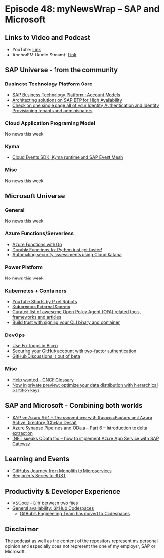 # Episode 48: myNewsWrap – SAP and Microsoft

## Links to Video and Podcast

* YouTube: [Link](https://youtu.be/MGPzNSCBMGc)
* AnchorFM (Audio Stream): [Link](https://anchor.fm/christian-lechner/episodes/myNewsWrap--SAP-and-Microsoft-Episode-48-e16838r)

## SAP Universe - from the community

### Business Technology Platform Core

* [SAP Business Technology Platform : Account Models](https://blogs.sap.com/2021/08/10/sap-business-technology-platform-account-models/)
* [Architecting solutions on SAP BTP for High Availability](https://blogs.sap.com/2021/08/17/architecting-solutions-on-sap-btp-for-high-availability/)
* [Check on one single page all of your Identity Authentication and Identity Provisioning tenants and administrators](https://blogs.sap.com/2021/08/19/new-check-on-one-single-page-all-of-your-identity-authentication-and-identity-provisioning-tenants-and-administrators/)

### Cloud Application Programing Model

No news this week

### Kyma

* [Cloud Events SDK, Kyma runtime and SAP Event Mesh](https://blogs.sap.com/2021/08/12/cloud-events-sdk-kyma-runtime-and-sap-event-mesh/)

### Misc

No news this week

## Microsoft Universe

### General

No news this week

### Azure Functions/Serverless

* [Azure Functions with Go](https://www.thorsten-hans.com/azure-functions-with-go/)
* [Durable Functions for Python just got faster!](https://techcommunity.microsoft.com/t5/apps-on-azure/durable-functions-for-python-just-got-faster/ba-p/2647246?WT.mc_id=AZ-MVP-5004195)
* [Automating security assessments using Cloud Katana](https://www.microsoft.com/security/blog/2021/08/19/automating-security-assessments-using-cloud-katana/?WT.mc_id=AZ-MVP-5004195)

### Power Platform

No news this week

### Kubernetes + Containers

* [YouTube Shorts by Pixel Robots](https://www.youtube.com/playlist?list=PLAUGcpB1G7sE0qmxu0gTd-3VTvV5n5LMV)
* [Kubernetes External Secrets](https://github.com/external-secrets/kubernetes-external-secrets)
* [Curated list of awesome Open Policy Agent (OPA) related tools, frameworks and articles](https://github.com/anderseknert/awesome-opa)
* [Build trust with signing your CLI binary and container](https://blog.ediri.io/build-trust-with-signing-your-cli-binary-and-container)

### DevOps

* [Use For loops in Bicep](https://4bes-nl.cdn.ampproject.org/c/s/4bes.nl/2021/08/08/use-for-loops-in-bicep/amp/)
* [Securing your GitHub account with two-factor authentication](https://github.blog/2021-08-16-securing-your-github-account-two-factor-authentication/)
* [GitHub Discussions is out of beta](https://github.blog/2021-08-17-github-discussions-out-of-beta/)

### Misc

* [Help wanted - CNCF Glossary](https://github.com/cncf/glossary/issues)
* [Now in private preview: optimize your data distribution with hierarchical partition keys](https://devblogs.microsoft.com/cosmosdb/hierarchical-partition-keys-private-preview/?WT.mc_id=DT-MVP-5004195)

## SAP and Microsoft - Combining both worlds

* [SAP on Azure #54 - The second one with SuccessFactors and Azure Active Directory (Chetan Desai)](https://youtu.be/BvmkKZSKmVM)
* [Azure Synapse Pipelines and OData – Part 6 – Introduction to delta extraction](https://blogs.sap.com/2021/08/19/azure-synapse-pipelines-and-odata-part-6-introduction-to-delta-extraction/)
* [.NET speaks OData too – how to implement Azure App Service with SAP Gateway](https://blogs.sap.com/2021/08/12/.net-speaks-odata-too-how-to-implement-azure-app-service-with-sap-odata-gateway/)

## Learning and Events

* [GitHub’s Journey from Monolith to Microservices](https://www.infoq.com/articles/github-monolith-microservices/)
* [Beginner's Series to RUST](https://twitter.com/ch9/status/1408118724910006278)

## Productivity & Developer Experience

* [VSCode - Diff between two files](https://twitter.com/DennisCode/status/1425884257155571714)
* [General availability: GitHub Codespaces](https://azure.microsoft.com/en-us/updates/general-availability-github-codespaces/?WT.mc_id=DT-MVP-5004195)
  * [GitHub’s Engineering Team has moved to Codespaces](https://github.blog/2021-08-11-githubs-engineering-team-moved-codespaces/)

## Disclaimer

The podcast as well as the content of the repository represent my personal opinion and especially does not represent the one of my employer, SAP or Microsoft.
